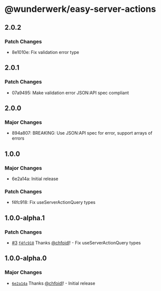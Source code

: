 # @wunderwerk/easy-server-actions

## 2.0.2

### Patch Changes

- 8e1010e: Fix validation error type

## 2.0.1

### Patch Changes

- 07a9495: Make validation error JSON:API spec compliant

## 2.0.0

### Major Changes

- 894a807: BREAKING: Use JSON:API spec for error, support arrays of errors

## 1.0.0

### Major Changes

- 6e2a14a: Initial release

### Patch Changes

- f4fc918: Fix useServerActionQuery types

## 1.0.0-alpha.1

### Patch Changes

- [#3](https://github.com/wunderwerkio/easy-server-actions/pull/3) [`f4fc918`](https://github.com/wunderwerkio/easy-server-actions/commit/f4fc91883cc4ee63b5e2ff35fccbd96807429f78) Thanks [@chfoidl](https://github.com/chfoidl)! - Fix useServerActionQuery types

## 1.0.0-alpha.0

### Major Changes

- [`6e2a14a`](https://github.com/wunderwerkio/easy-server-actions/commit/6e2a14a2b99c8f7229a32e762885546f5668ab5a) Thanks [@chfoidl](https://github.com/chfoidl)! - Initial release

